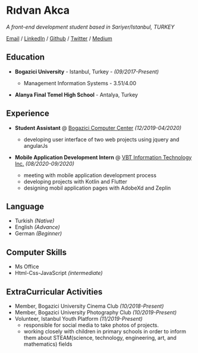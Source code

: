 # Rıdvan Akca

_A front-end development student based in Sariyer/Istanbul, TURKEY_

[Email](akca.ridvann@gmail.com) / [LinkedIn](https://www.linkedin.com/in/ridvanakca/) / [Github](https://github.com/ridvanakca) / [Twitter](https://twitter.com/ridvannakca) / [Medium](https://medium.com/@ridvanakca)


## Education

* **Bogazici University**   -  Istanbul, Turkey - _(09/2017-Present)_

  * Management Information Systems  -    3.51/4.00

* **Alanya Final Temel High School** - Antalya, Turkey

## Experience

* **Student Assistant** @ [Bogazici Computer Center](https://cc.boun.edu.tr/en) _(12/2019-04/2020)_
  
  * developing user interface of two web projects using jquery and angularJs


* **Mobile Application Development Intern** @ [VBT Information Technology Inc.](https://www.vbt.com.tr/en) _(08/2020-09/2020)_
  
  * meeting with mobile application development process
  * developing projects with Kotlin and Flutter
  * designing mobil application pages with AdobeXd and Zeplin
  
## Language

* Turkish _(Native)_
* English _(Advance)_
* German _(Beginner)_

## Computer Skills

* Ms Office
* Html-Css-JavaScript _(intermediate)_

## ExtraCurricular Activities

* Member, Bogazici University Cinema Club _(10/2018-Present)_
* Member, Bogazici University Photography Club _(10/2019-Present)_
* Volunteer, Istanbul Youth Platform  _(11/2019-Present)_
  * responsible for social media to take photos of projects.
  * working closely with children in primary schools in order to inform them about STEAM(science, technology, engineering, art, and mathematics) fields

